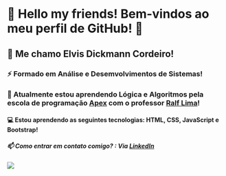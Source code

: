 #    🤘   Hello my friends! Bem-vindos ao meu perfil de GitHub! 🤘
##   💬  Me chamo Elvis Dickmann Cordeiro!
###  ⚡  Formado em Análise e Desemvolvimentos de Sistemas!
###  🌱  Atualmente estou aprendendo Lógica e Algoritmos pela escola de programação [Apex](https://apexensino.com.br/) com o professor [Ralf Lima](https://ralflima.com/)! 
####  💻  Estou aprendendo as seguintes tecnologias: HTML, CSS, JavaScript e Bootstrap!
##### 📫  Como entrar em contato comigo? : Via [LinkedIn](https://www.linkedin.com/in/elvisdickmann/) 
######  <img src="/assets/img/YL97.mp4">

